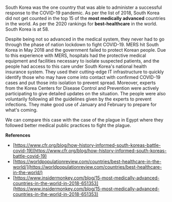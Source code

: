 South Korea was the one country that
was able to administer a successful response
to the COVID-19 pandemic. As per the list
of 2018, South Korea did not get counted
in the top 15 of the **most medically advanced**
countries in the world. As per the
2020 rankings for **best-healthcare**
in the world. South Korea is at 58.

Despite being not so advanced in the medical
system, they never had to go through the
phase of nation lockdown to fight COVID-19.
MERS hit South Korea in May
2018 and the government failed to protect
Korean people. Due to this experience with
MERS, hospitals had the protective medical
equipment and facilities necessary to
isolate suspected patients, and the people
had access to this care under South Korea's
national health insurance system. They used
their cutting-edge IT infrastructure to
quickly identify those who may have come
into contact with confirmed COVID-19 cases
and put those into isolation to prevent spread.
Moreover, experts from the Korea Centers for
Disease Control and Prevention were actively
participating to give detailed updates on
the situation. The people were also 
voluntarily following all the guidelines given
by the experts to prevent infections. They
make good use of January and February to
prepare for what's coming.

We can compare this case with the case of the plague in Egypt where
they followed better medical public practices to fight the plague.

**References**

- [https://www.cfr.org/blog/how-history-informed-south-koreas-battle-covid-19](https://www.cfr.org/blog/how-history-informed-south-koreas-battle-covid-19)
- [https://worldpopulationreview.com/countries/best-healthcare-in-the-world/](https://worldpopulationreview.com/countries/best-healthcare-in-the-world/)
- [https://www.insidermonkey.com/blog/15-most-medically-advanced-countries-in-the-world-in-2018-651353](https://www.insidermonkey.com/blog/15-most-medically-advanced-countries-in-the-world-in-2018-651353)